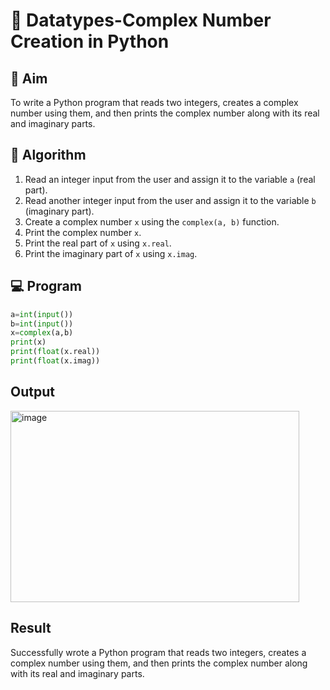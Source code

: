 # 🧮 Datatypes-Complex Number Creation in Python

## 🎯 Aim
To write a Python program that reads two integers, creates a complex number using them, and then prints the complex number along with its real and imaginary parts.

## 🧠 Algorithm
1. Read an integer input from the user and assign it to the variable `a` (real part).
2. Read another integer input from the user and assign it to the variable `b` (imaginary part).
3. Create a complex number `x` using the `complex(a, b)` function.
4. Print the complex number `x`.
5. Print the real part of `x` using `x.real`.
6. Print the imaginary part of `x` using `x.imag`.

## 💻 Program
```py
a=int(input())
b=int(input())
x=complex(a,b)
print(x)
print(float(x.real))
print(float(x.imag))
```
## Output
<img width="462" height="306" alt="image" src="https://github.com/user-attachments/assets/3b99b238-0dd4-42d4-a9d2-5b1412586ebd" />

## Result
Successfully wrote a Python program that reads two integers, creates a complex number using them, and then prints the complex number along with its real and imaginary parts.

